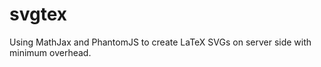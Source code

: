svgtex
======

Using MathJax and PhantomJS to create LaTeX SVGs on server side with minimum overhead.